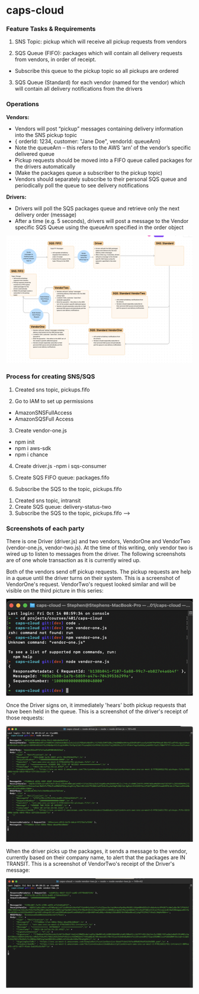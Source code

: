 # caps-cloud

### Feature Tasks & Requirements

1. SNS Topic: pickup which will receive all pickup requests from vendors

2. SQS Queue (FIFO): packages which will contain all delivery requests from vendors, in order of receipt.

- Subscribe this queue to the pickup topic so all pickups are ordered

3. SQS Queue (Standard) for each vendor (named for the vendor) which will contain all delivery notifications from the drivers

### Operations

**Vendors:**

- Vendors will post “pickup” messages containing delivery information into the SNS pickup topic
- { orderId: 1234, customer: "Jane Doe", vendorId: queueArn}
- Note the queueArn – this refers to the AWS ‘arn’ of the vendor’s specific delivered queue
- Pickup requests should be moved into a FIFO queue called packages for the drivers automatically
- (Make the packages queue a subscriber to the pickup topic)
- Vendors should separately subscribe to their personal SQS queue and periodically poll the queue to see delivery notifications

**Drivers:**

- Drivers will poll the SQS packages queue and retrieve only the next delivery order (message)
- After a time (e.g. 5 seconds), drivers will post a message to the Vendor specific SQS Queue using the queueArn specified in the order object

![Lab 19 UML](./assets/Lab%2019%20UML.png)

### Process for creating SNS/SQS

1. Created sns topic, pickups.fifo

2. Go to IAM to set up permissions
- AmazonSNSFullAccess
- AmazonSQSFull Access

3. Create vendor-one.js
- npm init
- npm i aws-sdk
- npm i chance

4. Create driver.js
-npm i sqs-consumer

5. Create SQS FIFO queue: packages.fifo

6. Subscribe the SQS to the topic, pickups.fifo

<!-- - Create additional SNS and SQS as needed -->
<!-- ________________________________________ -->
1. Created sns topic, intransit
2. Create SQS queue: delivery-status-two
3. Subscribe the SQS to the topic, pickups.fifo -->


### Screenshots of each party

There is one Driver (driver.js) and two vendors, VendorOne and VendorTwo (vendor-one.js, vendor-two.js). At the time of this writing, only vendor two is wired up to listen to messages from the driver. The following screenshots are of one whole transaction as it is currently wired up.

Both of the vendors send off pickup requests. The pickup requests are help in a queue until the driver turns on their system. This is a screenshot of VendorOne's request. VendorTwo's request looked similar and will be visible on the third picture in this series:

![Pickup Request](./assets/vendor_one%20screenshot.png)

Once the Driver signs on, it immediately 'hears' both pickup requests that have been held in the queue. This is a screenshot of the driver's receipt of those requests:

![Driver receives pickup requests](./assets/driver.js%20Screenshot.png)

When the driver picks up the packages, it sends a message to the vendor, currently based on their company name, to alert that the packages are IN TRANSIT. This is a screenshot of VendorTwo's receipt of the Driver's message:

![VendorTwo receives message from driver that package is on transit](./assets/vendor_two%20screenshot.png)
